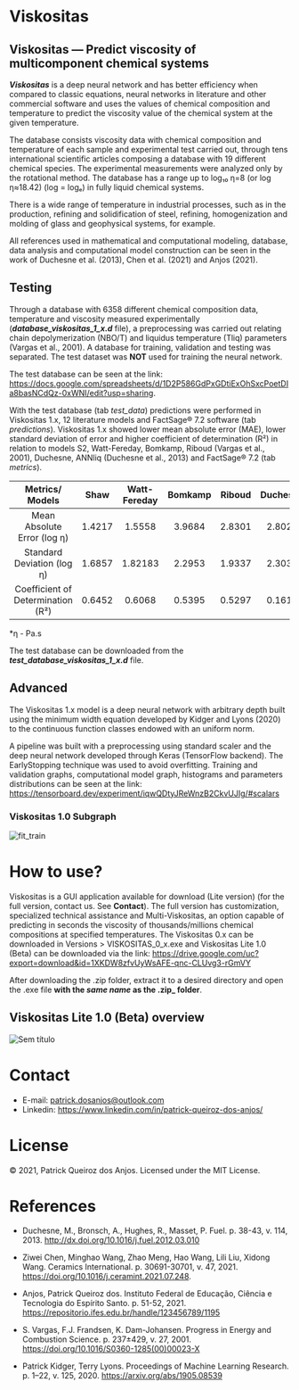 # Viskositas

## Viskositas  — Predict viscosity of multicomponent chemical systems

**_Viskositas_** is a deep neural network and has better efficiency when compared to classic equations, neural networks in literature and other commercial software and uses the values of chemical composition and temperature to predict the viscosity value of the chemical system at the given temperature.

The database consists viscosity data with chemical composition and temperature of each sample and experimental test carried out, through tens international scientific articles composing a database with 19 different chemical species. The experimental measurements were analyzed only by the rotational method. The database has a range up to log₁₀ η=8 (or log η≈18.42) (log = logₑ) in fully liquid chemical systems.

There is a wide range of temperature in industrial processes, such as in the production, refining and solidification of steel, refining, homogenization and molding of glass and geophysical systems, for example.

All references used in mathematical and computational modeling, database, data analysis and computational model construction can be seen in the work of Duchesne et al. (2013), Chen et al. (2021) and Anjos (2021).

## Testing

Through a database with 6358 different chemical composition data, temperature and viscosity measured experimentally (**_database_viskositas_1_x.d_** file), a preprocessing was carried out relating chain depolymerization (NBO/T) and liquidus temperature (Tliq) parameters (Vargas et al., 2001). A database for training, validation and testing was separated. The test dataset was **NOT** used for training the neural network.

The test database can be seen at the link:
https://docs.google.com/spreadsheets/d/1D2P586GdPxGDtiExOhSxcPoetDIa8basNCdQz-0xWNI/edit?usp=sharing.

With the test database (tab _test_data_) predictions were performed in Viskositas 1.x, 12 literature models and FactSage® 7.2 software (tab _predictions_). Viskositas 1.x showed lower mean absolute error (MAE), lower standard deviation of error and higher coefficient of determination (R²) in relation to models S2, Watt-Fereday, Bomkamp, Riboud (Vargas et al., 2001), Duchesne, ANNliq (Duchesne et al., 2013) and FactSage® 7.2 (tab _metrics_).

| Metrics/ Models | Shaw | Watt-Fereday | Bomkamp | Riboud | Duchesne | ANNliq	| **_Viskositas 1.0_** | FactSage® 7.2 |
| :---: | :---: | :---: | :---: | :---: | :---: | :---:	| :---: | :---: |
|  Mean Absolute Error (log η) | 1.4217 | 1.5558 | 3.9684 | 2.8301 | 2.8027 | 11.6147 | **_0.2309_** | 0.8112 |
| Standard Deviation (log η) | 1.6857 | 1.82183 | 2.2953 | 1.9337 | 2.3038 | 4.8249 | **_0.5446_** | 1.3348 |
| Coefficient of Determination (R²) | 0.6452 | 0.6068 | 0.5395 | 0.5297 | 0.1611 | 0.1419 | **_0.9864_** | 0.8212 |

*η - Pa.s

The test database can be downloaded from the **_test_database_viskositas_1_x.d_** file.

## Advanced

The Viskositas 1.x model is a deep neural network with arbitrary depth built using the minimum width equation developed by Kidger and Lyons (2020) to the continuous function classes endowed with an uniform norm.

A pipeline was built with a preprocessing using standard scaler and the deep neural network developed through Keras (TensorFlow backend). The EarlyStopping technique was used to avoid overfitting. Training and validation graphs, computational model graph, histograms and parameters distributions can be seen at the link: https://tensorboard.dev/experiment/iqwQDtyJReWnzB2CkvUJIg/#scalars

### Viskositas 1.0 Subgraph

![fit_train](https://user-images.githubusercontent.com/72185214/147387873-33cee9a4-0a00-49f6-8883-0812c03ccfd8.png)

# How to use?

Viskositas is a GUI application available for download (Lite version) (for the full version, contact us. See **Contact**). The full version has customization, specialized technical assistance and Multi-Viskositas, an option capable of predicting in seconds the viscosity of thousands/millions chemical compositions at specified temperatures. The Viskositas 0.x can be downloaded in Versions > VISKOSITAS_0_x.exe and Viskositas Lite 1.0 (Beta) can be downloaded via the link: https://drive.google.com/uc?export=download&id=1XKDW8zfvUyWsAFE-qnc-CLUvg3-rGmVY

After downloading the .zip folder, extract it to a desired directory and open the .exe file **with the _same name_ as the .zip_ folder**. 

## Viskositas Lite 1.0 (Beta) overview

![Sem título](https://user-images.githubusercontent.com/72185214/147371998-49028e66-c88d-4ee4-9a51-0e00a0c93fcc.png)

# Contact

- E-mail: patrick.dosanjos@outlook.com
- Linkedin: https://www.linkedin.com/in/patrick-queiroz-dos-anjos/

# License

© 2021, Patrick Queiroz dos Anjos. Licensed under the MIT License.

# References

- Duchesne, M., Bronsch, A., Hughes, R., Masset, P. Fuel. p. 38-43, v. 114, 2013. http://dx.doi.org/10.1016/j.fuel.2012.03.010

- Ziwei Chen, Minghao Wang, Zhao Meng, Hao Wang, Lili Liu, Xidong Wang. Ceramics International. p. 30691-30701, v. 47, 2021. https://doi.org/10.1016/j.ceramint.2021.07.248.

- Anjos, Patrick Queiroz dos. Instituto Federal de Educação, Ciência e Tecnologia do Espírito Santo. p. 51-52, 2021. https://repositorio.ifes.edu.br/handle/123456789/1195

- S. Vargas, F.J. Frandsen, K. Dam-Johansen. Progress in Energy and Combustion Science. p. 237±429, v. 27, 2001. https://doi.org/10.1016/S0360-1285(00)00023-X

- Patrick Kidger, Terry Lyons. Proceedings of Machine Learning Research. p. 1–22, v. 125, 2020. https://arxiv.org/abs/1905.08539
